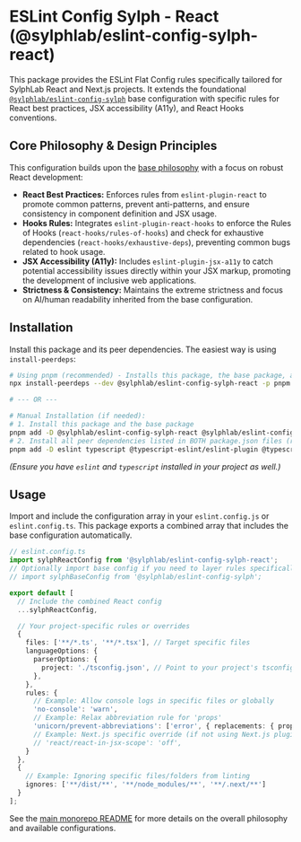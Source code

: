 # ESLint Config Sylph - React (@sylphlab/eslint-config-sylph-react)

This package provides the ESLint Flat Config rules specifically tailored for SylphLab React and Next.js projects. It extends the foundational [`@sylphlab/eslint-config-sylph`](../base/README.md) base configuration with specific rules for React best practices, JSX accessibility (A11y), and React Hooks conventions.

## Core Philosophy & Design Principles

This configuration builds upon the [base philosophy](../base/README.md#core-philosophy--design-principles) with a focus on robust React development:

*   **React Best Practices:** Enforces rules from `eslint-plugin-react` to promote common patterns, prevent anti-patterns, and ensure consistency in component definition and JSX usage.
*   **Hooks Rules:** Integrates `eslint-plugin-react-hooks` to enforce the Rules of Hooks (`react-hooks/rules-of-hooks`) and check for exhaustive dependencies (`react-hooks/exhaustive-deps`), preventing common bugs related to hook usage.
*   **JSX Accessibility (A11y):** Includes `eslint-plugin-jsx-a11y` to catch potential accessibility issues directly within your JSX markup, promoting the development of inclusive web applications.
*   **Strictness & Consistency:** Maintains the extreme strictness and focus on AI/human readability inherited from the base configuration.

## Installation

Install this package and its peer dependencies. The easiest way is using `install-peerdeps`:

```bash
# Using pnpm (recommended) - Installs this package, the base package, and all necessary plugins
npx install-peerdeps --dev @sylphlab/eslint-config-sylph-react -p pnpm

# --- OR ---

# Manual Installation (if needed):
# 1. Install this package and the base package
pnpm add -D @sylphlab/eslint-config-sylph-react @sylphlab/eslint-config-sylph
# 2. Install all peer dependencies listed in BOTH package.json files (react's and base's)
pnpm add -D eslint typescript @typescript-eslint/eslint-plugin @typescript-eslint/parser eslint-config-airbnb-typescript eslint-config-prettier eslint-plugin-import eslint-plugin-jsx-a11y eslint-plugin-prettier eslint-plugin-react eslint-plugin-react-hooks eslint-plugin-unicorn prettier react
```

*(Ensure you have `eslint` and `typescript` installed in your project as well.)*

## Usage

Import and include the configuration array in your `eslint.config.js` or `eslint.config.ts`. This package exports a combined array that includes the base configuration automatically.

```typescript
// eslint.config.ts
import sylphReactConfig from '@sylphlab/eslint-config-sylph-react';
// Optionally import base config if you need to layer rules specifically
// import sylphBaseConfig from '@sylphlab/eslint-config-sylph';

export default [
  // Include the combined React config
  ...sylphReactConfig,

  // Your project-specific rules or overrides
  {
    files: ['**/*.ts', '**/*.tsx'], // Target specific files
    languageOptions: {
      parserOptions: {
        project: './tsconfig.json', // Point to your project's tsconfig
      },
    },
    rules: {
      // Example: Allow console logs in specific files or globally
      'no-console': 'warn',
      // Example: Relax abbreviation rule for 'props'
      'unicorn/prevent-abbreviations': ['error', { replacements: { props: false } }],
      // Example: Next.js specific override (if not using Next.js plugin)
      // 'react/react-in-jsx-scope': 'off',
    }
  },
  {
    // Example: Ignoring specific files/folders from linting
    ignores: ['**/dist/**', '**/node_modules/**', '**/.next/**']
  }
];
```

See the [main monorepo README](../../README.md) for more details on the overall philosophy and available configurations.